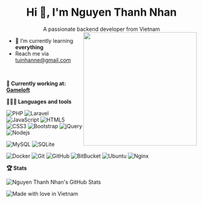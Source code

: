 <div align="center">
<h1>Hi 👋, I'm Nguyen Thanh Nhan</h1>
A passionate backend developer from Vietnam
</div>
<img align="right" src="https://raw.githubusercontent.com/rajput2107/rajput2107/master/Assets/Developer.gif" width="300" />

- 🌱 I’m currently learning **everything**
- Reach me via tuinhanne@gmail.com
<br />

**💼 Currently working at:** <a href="https://gameloft.com/" target="_blank"><b>Gameloft</b></a>

**👨🏻‍💻 Languages and tools**

![PHP](https://img.shields.io/badge/-PHP-blueviolet?style=flat&logo=Php) 
![Laravel](https://img.shields.io/badge/-Laravel-black?style=flat&logo=Laravel)
![JavaScript](https://img.shields.io/badge/-JavaScript-goldenrod?style=flat&logo=javascript) 
![HTML5](https://img.shields.io/badge/-HTML5-E34F26?style=flat&logo=html5&logoColor=white) 
![CSS3](https://img.shields.io/badge/-CSS3-1572B6?style=flat&logo=css3) 
![Bootstrap](https://img.shields.io/badge/-Bootstrap-563D7C?style=flat&logo=bootstrap) 
![jQuery](https://img.shields.io/badge/-jQuery-222222?style=flat&logo=jQuery&logoColor=0769AD)
![Nodejs](https://img.shields.io/badge/-Nodejs-black?style=flat&logo=Node.js)<br />

![MySQL](https://img.shields.io/badge/-MySQL-black?style=flat&logo=mysql) 
![SQLite](https://img.shields.io/badge/-SQLite-blue?style=flat&logo=sqlite)<br />

![Docker](https://img.shields.io/badge/-Docker-black?style=flat-square&logo=docker) 
![Git](https://img.shields.io/badge/-Git-black?style=flat&logo=git)
![GitHub](https://img.shields.io/badge/-GitHub-181717?style=flat&logo=github)
![BitBucket](https://img.shields.io/badge/-BitBucket-darkblue?style=flat-square&logo=bitbucket)
![Ubuntu](https://img.shields.io/badge/-Ubuntu-black?style=flat&logo=Ubuntu)
![Nginx](https://img.shields.io/badge/-Nginx-green?style=flat&logo=Nginx)

**🏆 Stats**

![Nguyen Thanh Nhan's GitHub Stats](https://github-readme-stats.vercel.app/api?username=tuinhanne&hide=["stars"]&show_icons=true)

![Made with love in Vietnam](https://madewithlove.now.sh/vn?heart=true)
